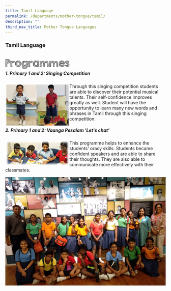 ```yaml
---
title: Tamil Language
permalink: /departments/mother-tongue/tamil/
description: ""
third_nav_title: Mother Tongue Languages
---
```

### **Tamil Language**
<br>

<img align="left" style="width:40%" src="/images/programmes.png">

<br>

##### **1. Primary 1 and 2: Singing Competition**
<img align="left" style="width:40%" src="/images/tamil1.png">
Through this singing competition students are able to discover their potential musical talents. Their self-confidence improves greatly as well. Student will have the opportunity to learn many new words and phrases in Tamil through this singing competition.

##### **2. Primary 1 and 2: Vaanga Pesalam 'Let's chat'**
<img align="left" style="width:40%" src="/images/tamil2.jpg">
This programme helps to enhance the students’ oracy skills. Students became confident speakers and are able to share their thoughts. They are also able to communicate more effectively with their classmates.



![](/images/tamil7.jpg)